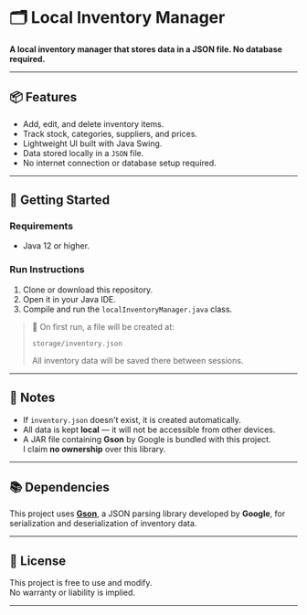 # 🗂️ Local Inventory Manager

**A local inventory manager that stores data in a JSON file. No database required.**

---

## 📦 Features

- Add, edit, and delete inventory items.  
- Track stock, categories, suppliers, and prices.  
- Lightweight UI built with Java Swing.  
- Data stored locally in a `JSON` file.  
- No internet connection or database setup required.  

---

## 🚀 Getting Started

### Requirements
- Java 12 or higher.

### Run Instructions
1. Clone or download this repository.
2. Open it in your Java IDE.
3. Compile and run the `localInventoryManager.java` class.

> 📁 On first run, a file will be created at:
>
> ```
> storage/inventory.json
> ```
>
> All inventory data will be saved there between sessions.

---

## 📌 Notes

- If `inventory.json` doesn't exist, it is created automatically.
- All data is kept **local** — it will not be accessible from other devices.
- A JAR file containing **Gson** by Google is bundled with this project.  
  I claim **no ownership** over this library.

---

## 📚 Dependencies

This project uses [**Gson**](https://github.com/google/gson), a JSON parsing library developed by **Google**, for serialization and deserialization of inventory data.

---

## 📄 License

This project is free to use and modify.  
No warranty or liability is implied.

---
